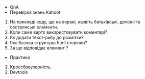 - QnA
- Перевірка знань Kahoot

1.  На прикладі коду, що на екрані, назвіть батьківські, дочірні та сестринські
    елементи.
2.  Коли саме варто використовувати коментарі?
3.  Як додати текст-рибу до розмітки?
4.  Яка базова структура html сторінки?
5.  За що відповідає елемент <head>?

- Практика

1.  Кроссбраузерність
2.  Devtools
